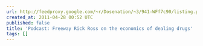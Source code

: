 ```yaml
---
url: http://feedproxy.google.com/~r/Dosenation/~3/941-WFf7c90/listing.php
created_at: 2011-04-28 00:52 UTC
published: false
title: 'Podcast: Freeway Rick Ross on the economics of dealing drugs'
tags: []
---
```



